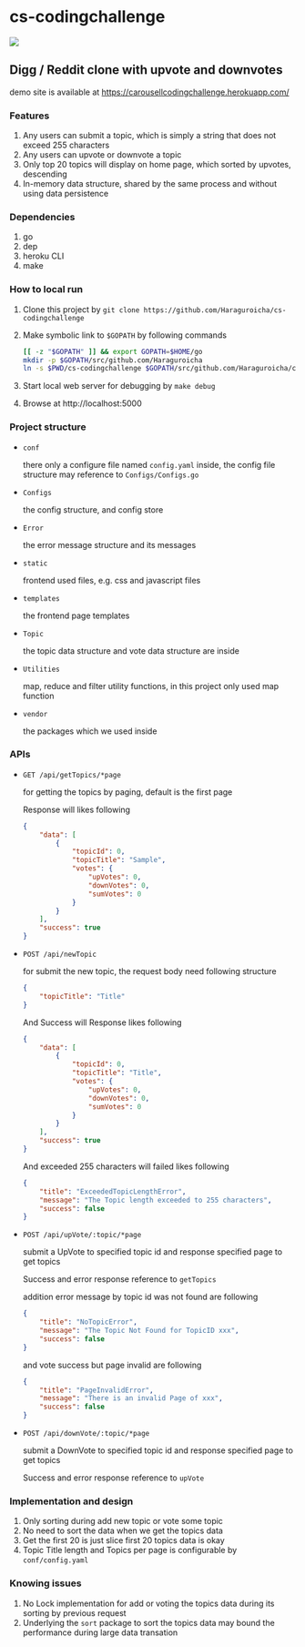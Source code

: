 # cs-codingchallenge

[![](https://travis-ci.org/Haraguroicha/cs-codingchallenge.svg?branch=master)](https://travis-ci.org/Haraguroicha/cs-codingchallenge)

## Digg / Reddit clone with upvote and downvotes

demo site is available at https://carousellcodingchallenge.herokuapp.com/

### Features

1. Any users can submit a topic, which is simply a string that does not exceed 255 characters
2. Any users can upvote or downvote a topic
3. Only top 20 topics will display on home page, which sorted by upvotes, descending
4. In-memory data structure, shared by the same process and without using data persistence

### Dependencies

1. go
2. dep
3. heroku CLI
4. make

### How to local run

1. Clone this project by `git clone https://github.com/Haraguroicha/cs-codingchallenge`
2. Make symbolic link to `$GOPATH` by following commands

    ```bash
    [[ -z "$GOPATH" ]] && export GOPATH=$HOME/go
    mkdir -p $GOPATH/src/github.com/Haraguroicha
    ln -s $PWD/cs-codingchallenge $GOPATH/src/github.com/Haraguroicha/cs-codingchallenge
    ```

3. Start local web server for debugging by `make debug`
4. Browse at http://localhost:5000

### Project structure

* `conf`

    there only a configure file named `config.yaml` inside, the config file structure may reference to `Configs/Configs.go`

* `Configs`

    the config structure, and config store

* `Error`

    the error message structure and its messages

* `static`

    frontend used files, e.g. css and javascript files

* `templates`

    the frontend page templates

* `Topic`

    the topic data structure and vote data structure are inside

* `Utilities`

    map, reduce and filter utility functions, in this project only used map function

* `vendor`

    the packages which we used inside

### APIs

* `GET /api/getTopics/*page`

    for getting the topics by paging, default is the first page

    Response will likes following

    ```json
    {
        "data": [
            {
                "topicId": 0,
                "topicTitle": "Sample",
                "votes": {
                    "upVotes": 0,
                    "downVotes": 0,
                    "sumVotes": 0
                }
            }
        ],
        "success": true
    }
    ```

* `POST /api/newTopic`

    for submit the new topic, the request body need following structure

    ```json
    {
        "topicTitle": "Title"
    }
    ```

    And Success will Response likes following

    ```json
    {
        "data": [
            {
                "topicId": 0,
                "topicTitle": "Title",
                "votes": {
                    "upVotes": 0,
                    "downVotes": 0,
                    "sumVotes": 0
                }
            }
        ],
        "success": true
    }
    ```

    And exceeded 255 characters will failed likes following

    ```json
    {
        "title": "ExceededTopicLengthError",
        "message": "The Topic length exceeded to 255 characters",
        "success": false
    }
    ```

* `POST /api/upVote/:topic/*page`

    submit a UpVote to specified topic id and response specified page to get topics

    Success and error response reference to `getTopics`

    addition error message by topic id was not found are following

    ```json
    {
        "title": "NoTopicError",
        "message": "The Topic Not Found for TopicID xxx",
        "success": false
    }
    ```

    and vote success but page invalid are following

    ```json
    {
        "title": "PageInvalidError",
        "message": "There is an invalid Page of xxx",
        "success": false
    }
    ```

* `POST /api/downVote/:topic/*page`

    submit a DownVote to specified topic id and response specified page to get topics

    Success and error response reference to `upVote`

### Implementation and design

1. Only sorting during add new topic or vote some topic
2. No need to sort the data when we get the topics data
3. Get the first 20 is just slice first 20 topics data is okay
4. Topic Title length and Topics per page is configurable by `conf/config.yaml`

### Knowing issues

1. No Lock implementation for add or voting the topics data during its sorting by previous request
2. Underlying the `sort` package to sort the topics data may bound the performance during large data transation
